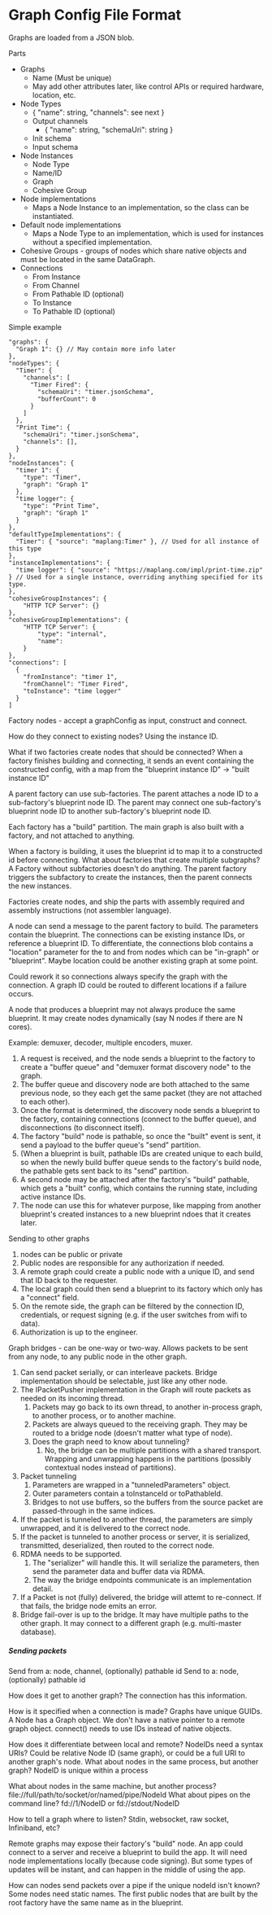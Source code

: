 # Graph Config File Format

Graphs are loaded from a JSON blob.

Parts
* Graphs
    * Name (Must be unique)
    * May add other attributes later, like control APIs or required hardware, location, etc.
* Node Types
    * { "name": string, "channels": see next }
    * Output channels
        * { "name": string, "schemaUri": string }
    * Init schema
    * Input schema
* Node Instances
    * Node Type
    * Name/ID
    * Graph
    * Cohesive Group
* Node implementations
    * Maps a Node Instance to an implementation, so the class can be instantiated.
* Default node implementations
    * Maps a Node Type to an implementation, which is used for instances without a specified implementation.
* Cohesive Groups - groups of nodes which share native objects and must be located in the same DataGraph.
* Connections
    * From Instance
    * From Channel
    * From Pathable ID (optional)
    * To Instance
    * To Pathable ID (optional)

Simple example
```
"graphs": {
  "Graph 1": {} // May contain more info later
},
"nodeTypes": {
  "Timer": {
    "channels": [
      "Timer Fired": {
        "schemaUri": "timer.jsonSchema",
        "bufferCount": 0
      }
    ]
  },
  "Print Time": {
    "schemaUri": "timer.jsonSchema",
    "channels": [],
  }
},
"nodeInstances": {
  "timer 1": {
    "type": "Timer",
    "graph": "Graph 1"
  },
  "time logger": {
    "type": "Print Time",
    "graph": "Graph 1"
  }
},
"defaultTypeImplementations": {
  "Timer": { "source": "maplang:Timer" }, // Used for all instance of this type
},
"instanceImplementations": {
  "time logger": { "source": "https://maplang.com/impl/print-time.zip" } // Used for a single instance, overriding anything specified for its type.
},
"cohesiveGroupInstances": {
    "HTTP TCP Server": {}
},
"cohesiveGroupImplementations": {
    "HTTP TCP Server": {
        "type": "internal",
        "name": 
    }
},
"connections": [
  {
    "fromInstance": "timer 1",
    "fromChannel": "Timer Fired",
    "toInstance": "time logger"
  }
]
```

Factory nodes - accept a graphConfig as input, construct and connect.

How do they connect to existing nodes?
Using the instance ID.

What if two factories create nodes that should be connected?
When a factory finishes building and connecting, it sends an event containing the constructed config, with a map from the "blueprint instance ID" -> "built instance ID"

A parent factory can use sub-factories. The parent attaches a node ID to a sub-factory's blueprint node ID.
The parent may connect one sub-factory's blueprint node ID to another sub-factory's blueprint node ID.

Each factory has a "build" partition.
The main graph is also built with a factory, and not attached to anything.

When a factory is building, it uses the blueprint id to map it to a constructed id before connecting.
What about factories that create multiple subgraphs?
A Factory without subfactories doesn't do anything.
The parent factory triggers the subfactory to create the instances, then the parent connects the new instances.

Factories create nodes, and ship the parts with assembly required and assembly instructions (not assembler language).

A node can send a message to the parent factory to build. The parameters contain the blueprint.
The connections can be existing instance IDs, or reference a blueprint ID. To differentiate, the connections blob contains a "location" parameter for the to and from nodes which can be "in-graph" or "blueprint".
Maybe location could be another existing graph at some point.

Could rework it so connections always specify the graph with the connection. A graph ID could be routed to different locations if a failure occurs.

A node that produces a blueprint may not always produce the same blueprint. It may create nodes dynamically (say N nodes if there are N cores).

Example: demuxer, decoder, multiple encoders, muxer.
1. A request is received, and the node sends a blueprint to the factory to create a "buffer queue" and "demuxer format discovery node" to the graph.
1. The buffer queue and discovery node are both attached to the same previous node, so they each get the same packet (they are not attached to each other).
1. Once the format is determined, the discovery node sends a blueprint to the factory, containing connections (connect to the buffer queue), and disconnections (to disconnect itself).
1. The factory "build" node is pathable, so once the "built" event is sent, it send a payload to the buffer queue's "send" partition.
1. (When a blueprint is built, pathable IDs are created unique to each build, so when the newly build buffer queue sends to the factory's build node, the pathable gets sent back to its "send" partition.
1. A second node may be attached after the factory's "build" pathable, which gets a "built" config, which contains the running state, including active instance IDs.
1. The node can use this for whatever purpose, like mapping from another blueprint's created instances to a new blueprint ndoes that it creates later.

Sending to other graphs
1. nodes can be public or private
1. Public nodes are responsible for any authorization if needed.
1. A remote graph could create a public node with a unique ID, and send that ID back to the requester.
1. The local graph could then send a blueprint to its factory which only has a "connect" field.
1. On the remote side, the graph can be filtered by the connection ID, credentials, or request signing (e.g. if the user switches from wifi to data).
1. Authorization is up to the engineer.

Graph bridges - can be one-way or two-way. Allows packets to be sent from any node, to any public node in the other graph.
1. Can send packet serially, or can interleave packets. Bridge implementation should be selectable, just like any other node.
1. The IPacketPusher implementation in the Graph will route packets as needed on its incoming thread.
    1. Packets may go back to its own thread, to another in-process graph, to another process, or to another machine.
    1. Packets are always queued to the receiving graph. They may be routed to a bridge node (doesn't matter what type of node).
    1. Does the graph need to know about tunneling?
        1. No, the bridge can be multiple partitions with a shared transport. Wrapping and unwrapping happens in the partitions (possibly contextual nodes instead of partitions).
1. Packet tunneling
    1. Parameters are wrapped in a "tunneledParameters" object.
    1. Outer parameters contain a toInstanceId or toPathableId.
    1. Bridges to not use buffers, so the buffers from the source packet are passed-through in the same indices.
1. If the packet is tunneled to another thread, the parameters are simply unwrapped, and it is delivered to the correct node.
1. If the packet is tunneled to another process or server, it is serialized, transmitted, deserialized, then routed to the correct node.
1. RDMA needs to be supported.
    1. The "serializer" will handle this. It will serialize the parameters, then send the parameter data and buffer data via RDMA.
    1. The way the bridge endpoints communicate is an implementation detail.
1. If a Packet is not (fully) delivered, the bridge will attemt to re-connect. If that fails, the bridge node emits an error.
1. Bridge fail-over is up to the bridge. It may have multiple paths to the other graph. It may connect to a different graph (e.g. multi-master database).

##### Sending packets

Send from a: node, channel, (optionally) pathable id
Send to a: node, (optionally) pathable id

How does it get to another graph?
The connection has this information.

How is it specified when a connection is made?
Graphs have unique GUIDs.
A Node has a Graph object.
We don't have a native pointer to a remote graph object.
connect() needs to use IDs instead of native objects.

How does it differentiate between local and remote?
NodeIDs need a syntax
URIs? Could be relative Node ID (same graph), or could be a full URI to another graph's node.
What about nodes in the same process, but another graph? NodeID is unique within a process

What about nodes in the same machine, but another process? file://full/path/to/socket/or/named/pipe/NodeId
What about pipes on the command line? fd://1/NodeID or fd://stdout/NodeID

How to tell a graph where to listen? Stdin, websocket, raw socket, Infiniband, etc?

Remote graphs may expose their factory's "build" node.
An app could connect to a server and receive a blueprint to build the app.
It will need node implementations locally (because code signing).
But some types of updates will be instant, and can happen in the middle of using the app.

How can nodes send packets over a pipe if the unique nodeId isn't known?
Some nodes need static names.
The first public nodes that are built by the root factory have the same name as in the blueprint.

